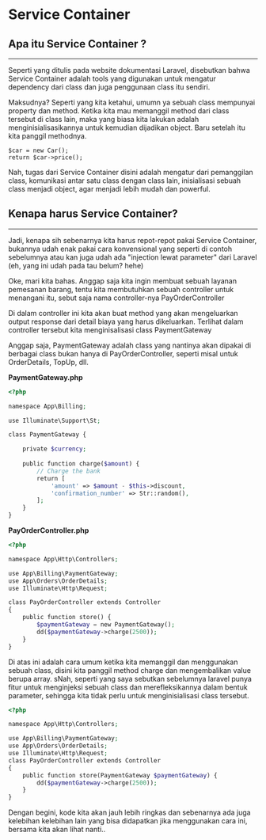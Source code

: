 # Service Container

## Apa itu Service Container ?
-------------------------

Seperti yang ditulis pada website dokumentasi Laravel, disebutkan bahwa Service Container adalah tools yang digunakan untuk mengatur dependency dari class dan juga penggunaan class itu sendiri.

Maksudnya? Seperti yang kita ketahui, umumn	ya sebuah class mempunyai property dan method. Ketika kita mau memanggil method dari class tersebut di class lain, maka yang biasa kita lakukan adalah menginisialisasikannya untuk kemudian dijadikan object. Baru setelah itu kita panggil methodnya.

```
$car = new Car();
return $car->price();

```

Nah, tugas dari Service Container disini adalah mengatur dari pemanggilan class, komunikasi antar satu class dengan class lain, inisialisasi sebuah class menjadi object, agar menjadi lebih mudah dan powerful.

## Kenapa harus Service Container?
-------------------------

Jadi, kenapa sih sebenarnya kita harus repot-repot pakai Service Container, bukannya udah enak pakai cara konvensional yang seperti di contoh sebelumnya atau kan juga udah ada "injection lewat parameter" dari Laravel (eh, yang ini udah pada tau belum? hehe)

Oke, mari kita bahas. Anggap saja kita ingin membuat sebuah layanan pemesanan barang, tentu kita membutuhkan sebuah controller untuk menangani itu, sebut saja nama controller-nya PayOrderController

Di dalam controller ini kita akan buat method yang akan mengeluarkan output response dari detail biaya yang harus dikeluarkan. Terlihat dalam controller tersebut kita menginisalisasi class PaymentGateway

Anggap saja, PaymentGateway adalah class yang nantinya akan dipakai di berbagai class bukan hanya di PayOrderController, seperti misal untuk OrderDetails, TopUp, dll.

**PaymentGateway.php**

```php
<?php

namespace App\Billing;

use Illuminate\Support\St;

class PaymentGateway {

    private $currency;
    
    public function charge($amount) {
        // Charge the bank
        return [
            'amount' => $amount - $this->discount,
            'confirmation_number' => Str::random(),
        ];
    }
}
```

**PayOrderController.php**

```php
<?php

namespace App\Http\Controllers;

use App\Billing\PaymentGateway;
use App\Orders\OrderDetails;
use Illuminate\Http\Request;

class PayOrderController extends Controller
{
    public function store() {
        $paymentGateway = new PaymentGateway();
        dd($paymentGateway->charge(2500));
    }
}
```

Di atas ini adalah cara umum ketika kita memanggil dan menggunakan sebuah class, disini kita panggil method charge dan mengembalikan value berupa array. sNah, seperti yang saya sebutkan sebelumnya laravel punya fitur untuk menginjeksi sebuah class dan merefleksikannya dalam bentuk parameter, sehingga kita tidak perlu untuk menginisialisasi class tersebut.

```php
<?php

namespace App\Http\Controllers;

use App\Billing\PaymentGateway;
use App\Orders\OrderDetails;
use Illuminate\Http\Request;
class PayOrderController extends Controller
{
    public function store(PaymentGateway $paymentGateway) {
        dd($paymentGateway->charge(2500));
    }
}
```

Dengan begini, kode kita akan jauh lebih ringkas dan sebenarnya ada juga kelebihan kelebihan lain yang bisa didapatkan jika menggunakan cara ini, bersama kita akan lihat nanti..